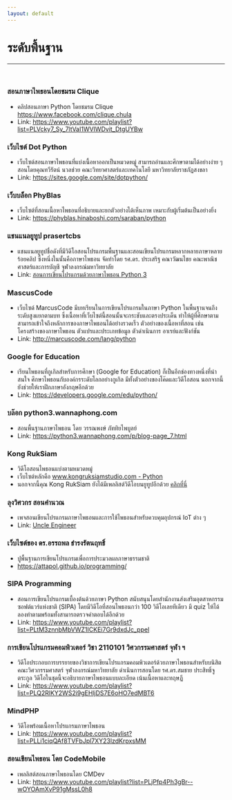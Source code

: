 ```yaml
---
layout: default
---
```


# ระดับพื้นฐาน

---

<br>

### **สอนภาษาไพธอนโดยชมรม Clique**

- คลิปสอนภาษา Python โดยชมรม Clique <https://www.facebook.com/clique.chula>
- Link: <https://www.youtube.com/playlist?list=PLVcky7_Sy_7ltVaI1WVIWDvit_DtgUYBw>

### **เว็บไซต์ Dot Python**

- เว็บไซต์สอนภาษาไพธอนที่แบ่งเนื้อหาออกเป็นหมวดหมู่ สามารถอ่านและศึกษาตามได้อย่างง่าย ๆ สอนโดยคุณทวีรัตน์ นวลช่วย คณะวิทยาศาสตร์และเทคโนโลยี มหาวิทยาลัยราชภัฏสงขลา 
- Link: <https://sites.google.com/site/dotpython/>

### **เว็บบล็อก PhyBlas**

- เว็บไซต์ที่สอนเนื้อหาไพธอนที่อธิบายและยกตัวอย่างได้เห็นภาพ เหมาะกับผู้เริ่มต้นเป็นอย่างยิ่ง
- Link: <https://phyblas.hinaboshi.com/saraban/python>

### **แชนแนลยูทูป prasertcbs**

- แชนแนลยูทูปชื่อดังที่มีวิดีโอสอนโปรแกรมพื้นฐานและสอนเขียนโปรแกรมหลากหลายภาษาหลายร้อยคลิป ซึ่งหนึ่งในนั้นคือภาษาไพธอน จัดทำโดย รศ.ดร. ประเสริฐ คณาวัฒนไชย คณะพาณิชศาสตร์และการบัญชี จุฬาลงกรณ์มหาวิทยาลัย
- Link: [สอนการเขียนโปรแกรมด้วยภาษาไพธอน Python 3][python3-prasert]

[python3-prasert]: https://www.youtube.com/watch?v=bu6kwrpOqFM&list=PLoTScYm9O0GH4YQs9t4tf2RIYolHt_YwW

### **MascusCode**

- เว็บไซต์ MarcusCode มีบทเรียนในการเขียนโปรแกรมในภาษา Python ในพื้นฐานจนถึงระดับสูงแยกตามบท ซึ่งเนื้อหาที่เว็บไซต์นี้สอนนั้นจะกระชับและตรงประเด็น ทำให้ผู้ที่ศึกษาตามสามารถเข้าใจถึงหลักการของภาษาไพธอนได้อย่างรวดเร็ว ตัวอย่างของเนื้อหาที่สอน เช่น โครงสร้างของภาษาไพธอน ตัวแปรและประเภทข้อมูล ตัวดำเนินการ อาเรย์และฟังก์ชัน 
- Link: <http://marcuscode.com/lang/python>

### **Google for Education**

- เรียนไพธอนที่กูเกิลสำหรับการศึกษา (Google for Education) ก็เป็นอีกช่องทางหนึ่งที่น่าสนใจ ศึกษาไพธอนกับองค์กรระดับโลกอย่างกูเกิล มีทั้งตัวอย่างของโค๊ดและวิดีโอสอน นอกจากนี้ยังช่วยให้เราฝึกภาษาอังกฤษอีกด้วย
- Link: <https://developers.google.com/edu/python/>

### **บล๊อก python3.wannaphong.com**

- สอนพื้นฐานภาษาไพธอน โดย วรรณพงษ์  ภัททิยไพบูลย์
- Link: <https://python3.wannaphong.com/p/blog-page_7.html>

### **Kong RukSiam**

- วิดีโอสอนไพธอนแบ่งตามหมวดหมู่
- เว็บไซต์หลักคือ [www.kongruksiamstudio.com - Python][kong-python] 
- นอกจากนี้คุณ Kong RukSiam ยังได้มีเพลลิสต์วิดีโอบนยูทูปอีกด้วย [คลิกที่นี่][kong-youtube]
  
[kong-python]: https://www.kongruksiamstudio.com/search/label/Python?&max-results=6
[kong-youtube]: https://www.youtube.com/channel/UCB6eDEzpqpiaZnDMzoje57Q/playlists?view=50&sort=dd&shelf_id=7

### **ลุงวิศวกร สอนคำนวณ**

- เพจสอนเขียนโปรแกรมภาษาไพธอนและการใช้ไพธอนสำหรับควบคุมอุปกรณ์ IoT ต่าง ๆ
- Link: [Uncle Engineer][uncle-youtube]

[uncle-youtube]: https://www.youtube.com/channel/UCqpjARTD4PHnLexXUdb15aQ

### **เว็บไซต์ของ ดร.อรรถพล ธำรงรัตนฤทธิ์**

- ปูพื้นฐานการเขียนโปรแกรมเพื่อการประมวลผลภาษาธรรมชาติ
- https://attapol.github.io/programming/

### **SIPA Programming**

- สอนการเขียนโปรแกรมเบื้องต้นด้วยภาษา Python สนับสนุนโดยสำนักงานส่งเสริมอุตสาหกรรมซอฟต์แวร์แห่งชาติ (SIPA) โดยมีวิดีโอที่สอนไพธอนกว่า 100 วิดีโอเลยทีเดียว มี quiz ให้ได้ลองทำตามพร้อมทั้งสามารถตรวจคำตอบได้อีกด้วย
- Link: <https://www.youtube.com/playlist?list=PLtM3znnbMbVWZ1ICKEi7Gr9dxdJc_ppel>

### **การเขียนโปรแกรมคอมพิวเตอร์ วิชา 2110101 วิศวกรรมศาสตร์ จุฬา ฯ**

- วิดีโอประกอบการบรรยายของวิชาการเขียนโปรแกรมคอมพิวเตอร์ด้วยภาษาไพธอนสำหรับบนิสิตคณะวิศวกรรมศาสตร์ จุฬาลงกรณ์มหาวิทยาลัย ดำเนินการสอนโดย รศ.ดร.สมชาย ประสิทธิ์จูตระกูล วิดีโอในชุดนี้จะอธิบายภาษาไพธอนแบบละเอียด เน้นเนื้อหาและทฤษฎี
- Link: <https://www.youtube.com/playlist?list=PLQ2RlKY2WS2i9gEHljDS7E6oHO7edMBT6>

### **MindPHP**

- วิดีโอพร้อมเนื้อหาโปรแกรมภาษาไพธอน
- Link: <https://www.youtube.com/playlist?list=PLLi1ciqQAf8TVFbJpl7XY23lzdKrpxsMM>

### **สอนเขียนไพธอน โดย CodeMobile**

- เพลลิสต์สอนภาษาไพธอนโดย CMDev
- Link: <https://www.youtube.com/playlist?list=PLjPfp4Ph3gBr--wOYOAmXvP91gMssL0h8>
